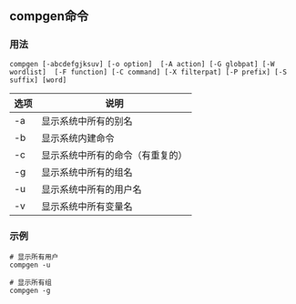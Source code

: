 ## compgen命令

### 用法
```
compgen [-abcdefgjksuv] [-o option]  [-A action] [-G globpat] [-W wordlist]  [-F function] [-C command] [-X filterpat] [-P prefix] [-S suffix] [word]
```

| 选项 | 说明                             |
| ---- | -------------------------------- |
| -a   | 显示系统中所有的别名             |
| -b   | 显示系统内建命令                 |
| -c   | 显示系统中所有的命令（有重复的） |
| -g   | 显示系统中所有的组名             |
| -u   | 显示系统中所有的用户名           |
| -v   | 显示系统中所有变量名             |

### 示例
~~~shell
# 显示所有用户
compgen -u

# 显示所有组
compgen -g
~~~
